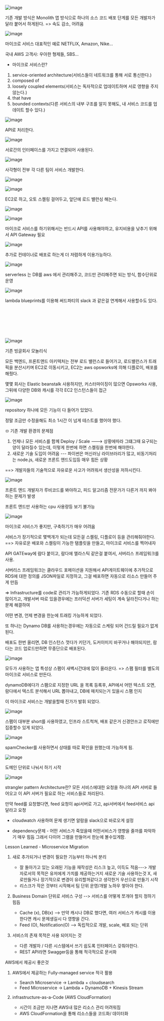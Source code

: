 ![image](https://user-images.githubusercontent.com/62640332/155164899-399b00cc-656c-41f4-8395-3d7e26d90e20.png)

기존 개발 방식은  Monolith  앱 방식으로 하나의 소스 코드 배포 단계를 모든 개발자가 달라 붙어서 하게된다. => 속도 감소, 어려움

![image](https://user-images.githubusercontent.com/62640332/155165099-4a58c97a-d6ab-4050-a0aa-7c8248869541.png)

마이크로 서비스 대표적인 예로 NETFLIX, Amazon, Nike...

국내 AWS 고객사: 우아한 형제들, SBS...

- 마이크로 서비스란?
1. service-oriented architecture(서비스들이 네트워크를 통해 서로 통신한다.)
2. composed of
3. loosely coupled elements(서비스는 독자적으로 업데이트하며 서로 영향을 주지 않는다.)
4. that have
5. bounded contexts(다른 서비스의 내부 구조를 알지 못해도, 내 서비스 코드를 업데이트 할수 있다.)

![image](https://user-images.githubusercontent.com/62640332/155165641-2e5909fd-8e42-44b2-8b08-affd176253f0.png)

API로 처리한다.

![image](https://user-images.githubusercontent.com/62640332/155165704-c8dac2bd-5256-4c35-8984-436e7f4b7071.png)

서로간의 인터페이스를 가지고 연결되어 사용된다.

![image](https://user-images.githubusercontent.com/62640332/155165808-6c6fc58a-cb78-45b5-ad97-ad6fede5f7c1.png)

사각형이 전부 각 다른 팀이 서비스 개발한다.

![image](https://user-images.githubusercontent.com/62640332/155165856-d296d69b-1726-4c94-aa28-e494da694032.png)

![image](https://user-images.githubusercontent.com/62640332/155166069-f0c703d0-1f5f-42d7-95aa-a6215dace5d9.png)

EC2로 하고, 오토 스켈링 걸어두고, 앞단에 로드 밸런싱 해논다.

![image](https://user-images.githubusercontent.com/62640332/155166193-fd4c0e71-421a-400b-ad98-6b6ae5b63536.png)

![image](https://user-images.githubusercontent.com/62640332/155166288-6f5ee105-0427-448b-9013-5b432e14f7a8.png)

마이크로 서비스를 하기위해서는 반드시 API를 사용해야하고, 유지비용을 낮추기 위해서  API Gateway 필요

![image](https://user-images.githubusercontent.com/62640332/155166393-8f17eec1-a90a-4e51-a441-b3c92bc70ecf.png)

추가로 컨테이너로 배포로 하는게 더 저렴하게 이용가능하다.

![image](https://user-images.githubusercontent.com/62640332/155166570-0b2ae8e9-c50a-46bb-acba-0984d325250e.png)

serverless 는 DB를 aws 에서 관리해주고, 코드만 관리해주면 되는 방식, 함수단위로 운영

![image](https://user-images.githubusercontent.com/62640332/155166824-c429220c-7a82-4f22-a9cc-d4192a774e31.png)

lambda blueprints를 이용해 써드파티의 slack 과 같은걸 연계해서 사용할수도 있다.

<br>
<br>
<br>
<br>
<br>

![image](https://user-images.githubusercontent.com/62640332/155167223-5a30eedd-d651-4d6f-8b4b-fad13c7b670d.png)

기존 빙글회사 모놀리식 

모든 백엔드, 프론트앤드 아키텍처는  전부 로드 밸런스로 들어가고, 로드밸런스가 트래픽을 분산시키며 EC2로 이동시키고, EC2는 aws opsworks에 의해 디플로이, 배포를 해줬다.

몇몇 회사는  Elastic beanstalk 사용하지만, 커스터마이징이 많으면 Opsworks 사용, 그뒤에 다양한 DB와 캐시를 각각 EC2 인스턴스들이 접근

![image](https://user-images.githubusercontent.com/62640332/155168181-0e5084c9-d1e0-4f4f-b150-e3b0dba204c7.png)


repository 하나에 모든 기능이 다 들어가 있었다.

정말 조금만 수정을해도 최소 1시간 이 넘게 테스트를 했어야 했다.

ㅁ 기존 개발 환경의 문제점

1. 언제나 모든 서비스를 함께 Deploy / Scale ---> 상황에따라 그떄그때 요구되는양이 달라질수 있는데, 이렇게 한번에 하면 스켈링을 한번에 해야한다.
2. 새로운 기술 도입이 어려움 --- 파이썬은 머신러닝 라이브러리가 많고,  비동기처리는 node.js, 새로운 프론트 앤드도입등 매우 힘든 상황

==> 개발자들의 기술적으로 자유로운 사고가 어려워서 생산성을 저하시킨다.

![image](https://user-images.githubusercontent.com/62640332/155169155-427106b1-5256-460c-89a5-2f74f0534440.png)

프론트 앤드 개발자가 루비코드를 봐야하고, 피드 알고리즘 전문가가 다른거 까지 봐야하는 문제가 발생

프론트 앤드만 사용하는 cpu 사용량등 보기 불가능

![image](https://user-images.githubusercontent.com/62640332/155169202-9bdaf3cd-bb6b-490c-ae2e-dbeb48753512.png)

마이크로 서비스가 좋지만, 구축하기가 매우 어려움

서비스가 장기적으로 몇백개가 되는데 모든걸 스켈링, 디플로이 등을 관리해줘야한다. ==> 자유로운 배포와 스켈링이 가능한 탬플릿을 만들고, 마이크로 서비스를 찍어내자

API GATEway에 람다 붙이고, 람다에 엘라스틱 같은걸 붙여서, 서버리스 프레임워크를 사용.

서버리스 프레임워크는 클라우드 포메이션을 지원해서 API게이트웨이에 추가적으로 RDS에 대한 정의를 JSON파일로 지정하고, 그걸 배포하면 자동으로  리소스 만들어 주게 만듬

=> Infrastructure를 code로 관리가 가능하게되었다. 기존 RDS 수동으로 할때 손이 많이가고, 개발서버 따로 있을경우에는 프러덕션 서버가 세팅이 계속 달라진다거나 하는 문제 해결하여

어떤 변경, 언제 변경을 한눈에 트래킹 가능하게 되었다. 

또 하나는 Dynamo DB를 사용하는경우에는 자동으로 스케링 되어 건드릴 필요가 없게 된다. 

배포도 한번 올리면, DB 인스턴스 껏다가 키던가, 도커이미지 바꾸거나 해야되지만, 람다는 코드 업로드만하면 무중단으로 배포된다.

![image](https://user-images.githubusercontent.com/62640332/155170635-b9513a35-835d-4531-9b3f-d8af8f7b3c82.png)

모두가 사용하는 앱 특성상 스팸이 새벽시간대에 많이 올라온다. => 스팸 필터를 별도의 마이크로 서비스로 만든다.

dynamoDB에다가 스팸으로 지정한 URL 을 목록 등록후, API에서 어떤 텍스트 오면, 람다에서 텍스트 분석해서 URL 뽑아내고, DB에 매치되는거 있을시 스팸 인지


이 마이크로 서비스는 개발을할때 진가가 발휘 되었다.

![image](https://user-images.githubusercontent.com/62640332/155171381-384f6bc9-dfea-405d-bc07-5dd8e1d60109.png)

스팸이 대부분 short를 사용하였고,  인프라 스트척쳐, 배포 같은거 신경안쓰고 로직에만 집중할수 있게 되었다.

![image](https://user-images.githubusercontent.com/62640332/155171561-70d041e5-b0f5-4092-b822-b4cdf3bedd50.png)

spamChecker를 사용하면서 상태를 따로 확인을 원했는데 가능하게 됨.

![image](https://user-images.githubusercontent.com/62640332/155171653-5428421e-bb30-4698-8973-ec59860835a1.png)

도메인 단위로 나눠서 하기 시작

![image](https://user-images.githubusercontent.com/62640332/155171735-dd49d694-3930-42b1-8558-65643bf619ab.png)

strangler pattern Architecture란? 모든 서비스에대한 요청을 하나의 API 서버로 들어오고 이 API 서버가 필요로 하는 서비스들로 처리된다.

 만약 feed를 요청했다면, feed 요청이 api서버로 가고, api서버에서 feed서비스 api 달라고 요청

- cloudwatch 사용하여 문제 생기면 알람을 slack으로 바로오게 설정

- dependency문제 - 어떤 서비스가 죽었을때 어떤서비스가 영향을 줄까를 파악하기 매우 힘듬 그래서 다이어 그램을 만들어서 한눈에 볼수있게함.

Lesson Learned - Microservice Migration

1. 새로 추가되거나 변경이 필요한 기능부터 하나씩 분리
   - 잘 돌아가고 있는 오래된 기능을 재작성은 리스크 높고, 이득도 적음---> 개발자로서의 목적은 유저에게 가치를 제공하는거지 새로운 기술 사용하는것 X, 새로만들거나 장기적으로 변경이 유리할꺼같다고 생각한거 우선으로 만들기 시작
   - 리스크가 작은 것부터 시작해서 팀 단위 운영/개발 노하우 쌓아야 한다.

2. Business Domain 단위로 서비스 구성 --> 서비스를 어떻게 쪼개야 할지 정하기 힘듬
   - Cache (x), DB(x) --> 만약 캐시나 DB로 했다면, 여러 서비스가 캐시를 이용한다면 캐시 문제생길시 다 영향을 간다.
   - Feed (O), Notification(O) --> 독립적으로 개발, scale, 배포 되는 단위

3. 서비스의 존재 목적은 사용 되어지는 것  
   - 다른 개발자 / 다른 시스템에서 쓰기 쉽도록 인터페이스 갖춰야한다.
   - REST API라면 Swagger등을 통해 적극적으로 문서화


AWS에서 제공시 좋은것

1. AWS에서 제공하는 Fully-managed service 적극 활용
   - Search Microservice -> Lambda + cloudsearch
   - Feed Microservice -> Lambda + DynamoDB + Kinesis Stream

2. infrastructure-as-a-Code (AWS CloudFormation)
   - 시간이 조금만 지나면 AWS내 많은 리소스 관리 어려워짐
   - AWS CloudFormation을 통해 리소스들을 코드화/ 데이터화

